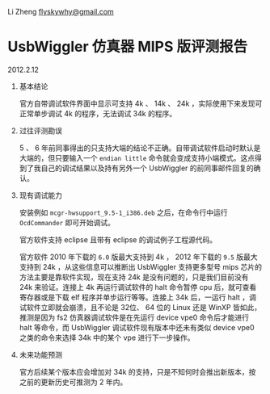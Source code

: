 Li Zheng flyskywhy@gmail.com

# UsbWiggler 仿真器 MIPS 版评测报告

2012.2.12


1. 基本结论

    官方自带调试软件界面中显示可支持 4k 、 14k 、 24k ，实际使用下来发现可正常单步调试 4k 的程序，无法调试 34k 的程序。

2. 过往评测勘误

    5 、 6 年前同事得出的只支持大端的结论不正确。自带调试软件启动时默认是大端的，但只要输入一个 `endian little` 命令就会变成支持小端模式。这点得到了我自己的调试结果以及持有另外一个 UsbWiggler 的前同事邮件回复的确认。

3. 现有调试能力

    安装例如 `mcgr-hwsupport_9.5-1_i386.deb` 之后，在命令行中运行 `OcdCommander` 即可开始调试。

    官方软件支持 eclipse 且带有 eclipse 的调试例子工程源代码。

    官方软件 2010 年下载的 `6.0` 版最大支持到 4k ， 2012 年下载的 `9.5` 版最大支持到 24k ，从这些信息可以推断出 UsbWiggler 支持更多型号 mips 芯片的方法主要是靠软件实现，现在支持 24k 是没有问题的，只是我们目前没有 24k 来验证。连接上 4k 再运行调试软件的 halt 命令暂停 cpu 后，就可查看寄存器或是下载 elf 程序并单步运行等等。连接上 34k 后，一运行 halt ，调试软件立即就会崩溃，且不论是 32位、 64 位的 Linux 还是 WinXP 皆如此，推测是因为 fs2 仿真器调试软件是在先运行 device vpe0 命令后才能进行 halt 等命令，而 UsbWiggler 调试软件现有版本中还未有类似 device vpe0 之类的命令来选择 34k 中的某个 vpe 进行下一步操作。

4. 未来功能预测

    官方后续某个版本应会增加对 34k 的支持，只是不知何时会推出新版本，按之前的更新历史可推测为 2 年内。
